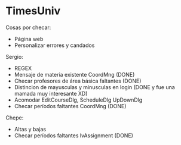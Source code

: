 ﻿TimesUniv
=========

Cosas por checar:
- Página web
- Personalizar errores y candados

Sergio:
- REGEX
- Mensaje de materia existente CoordMng (DONE)
- Checar profesores de área básica faltantes (DONE)
- Distincion de mayusculas y minusculas en login (DONE y fue una mamada muy interesante XD)
- Acomodar EditCourseDlg, ScheduleDlg UpDownDlg
- Checar períodos faltantes CoordMng (DONE)

Chepe:
- Altas y bajas
- Checar períodos faltantes lvAssignment (DONE)